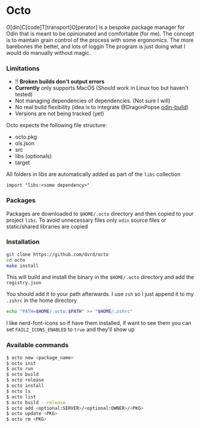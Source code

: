 # Octo

O[din]C[code]T[transport]O[perator] is a bespoke package manager for Odin that is meant to be opinionated and comfortable (for me).
The concept is to maintain grain control of the process with some ergonomics. The more barebones the better, and lots of loggin
The program is just doing what I would do manually without magic.

### Limitations
* ‼️ **Broken builds don't output errors**
* **Currently** only supports MacOS (Should work in Linux too but haven't tested)
* Not managing dependencies of dependencies. (Not sure I will)
* No real build flexibility (idea is to integrate @DragonPopse [odin-build](https://github.com/DragosPopse/odin-build))
* Versions are not being tracked (yet)

Octo expects the following file structure:
* octo.pkg
* ols.json
* src
* libs (optionals)
* target

All folders in libs are automatically added as part of the `libs` collection
```odin
import "libs:<some dependency>"
```

### Packages
Packages are downloaded to `$HOME/.octo` directory and then copied to your project `libs`.
To avoid unnecessary files only `odin` source files or static/shared libraries are copied

### Installation

```bash
git clone https://github.com/dvrd/octo
cd octo
make install
```
This will build and install the binary in the `$HOME/.octo` directory and add the `registry.json`

You should add it to your path afterwards. I use `zsh` so I just append it to my `.zshrc` in the home directory
```bash
echo "PATH=$HOME/.octo:$PATH" >> "$HOME/.zshrc"
```
I like nerd-font-icons so if have them installed, if want to see them you can set `FAILZ_ICONS_ENABLED` to `true` and they'll show up

### Available commands

```bash
$ octo new <package_name>
$ octo init
$ octo run
$ octo build
$ octo release
$ octo install
$ octo ls
$ octo list
$ octo build --release
$ octo add <optional:SERVER>/<optional:OWNER>/<PKG>
$ octo update <PKG>
$ octo rm <PKG>
```


